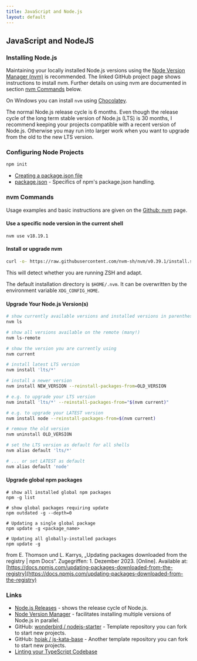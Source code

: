 ```yaml
---
title: JavaScript and Node.js
layout: default
---
```

## JavaScript and NodeJS

### Installing Node.js

Maintaining your locally installed Node.js versions using the [Node Version Manager (nvm)](https://github.com/nvm-sh/nvm) is recommended. The linked GitHub project page shows instructions to install nvm. Further details on using nvm are documented in section [nvm Commands](#nvm-commands) below.

On Windows you can install `nvm` using [Chocolatey](https://community.chocolatey.org/packages/nvm).

The normal Node.js release cycle is 6 months. Even though the release cycle of the long term stable version of Node.js (LTS) is 30 months, I recommend keeping your projects compatible with a recent version of Node.js. Otherwise you may run into larger work when you want to upgrade from the old to the new LTS version.

### Configuring Node Projects

```sh
npm init
```

- [Creating a package.json file](https://docs.npmjs.com/creating-a-package-json-file)
- [package.json](https://docs.npmjs.com/cli/v8/configuring-npm/package-json) - Specifics of npm's package.json handling.

### nvm Commands

Usage examples and basic instructions are given on the [Github: nvm](https://github.com/nvm-sh/nvm) page.

#### Use a specific node version in the current shell

```shell
nvm use v18.19.1
```

#### Install or upgrade nvm

```sh
curl -o- https://raw.githubusercontent.com/nvm-sh/nvm/v0.39.1/install.sh | bash
````

This will detect whether you are running ZSH and adapt.

The default installation directory is `$HOME/.nvm`. It can be overwritten by the environment variable `XDG_CONFIG_HOME`.

#### Upgrade Your Node.js Version(s)

```sh
# show currently available versions and installed versions in parentheses.
nvm ls

# show all versions available on the remote (many!)
nvm ls-remote

# show the version you are currently using
nvm current

# install latest LTS version
nvm install 'lts/*'

# install a newer version
nvm install NEW_VERSION --reinstall-packages-from=OLD_VERSION

# e.g. to upgrade your LTS version
nvm install 'lts/*' --reinstall-packages-from="$(nvm current)"

# e.g. to upgrade your LATEST version
nvm install node --reinstall-packages-from=$(nvm current)

# remove the old version
nvm uninstall OLD_VERSION

# set the LTS version as default for all shells
nvm alias default 'lts/*'

# ... or set LATEST as default
nvm alias default 'node'
```

#### Upgrade global npm packages

```shell
# show all installed global npm packages
npm -g list

# show global packages requiring update
npm outdated -g --depth=0

# Updating a single global package
npm update -g <package_name>

# Updating all globally-installed packages
npm update -g
```

from E. Thomson und L. Karrys, „Updating packages downloaded from the registry | npm Docs“. Zugegriffen: 1. Dezember 2023. [Online]. Available at: [https://docs.npmjs.com/updating-packages-downloaded-from-the-registry](https://docs.npmjs.com/updating-packages-downloaded-from-the-registry)

### Links

- [Node.js Releases](https://nodejs.org/en/about/releases/) - shows the release cycle of Node.js.
- [Node Version Manager](https://github.com/nvm-sh/nvm) - facilitates installing multiple versions of Node.js in parallel.
- GitHub: [wonderbird / nodejs-starter](https://github.com/wonderbird/nodejs-starter) - Template repository you can fork to start new projects.
- GitHub: [hojak / js-kata-base](https://github.com/hojak/js-kata-base) - Another template repository you can fork to start new projects.
- [Linting your TypeScript Codebase](https://typescript-eslint.io/docs/linting/)
